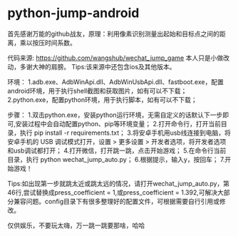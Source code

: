 # python-jump-android

首先感谢万能的github战友，原理：利用像素识别测量出起始和目标点之间的距离，乘以按压时间系数。

代码来源: https://github.com/wangshub/wechat_jump_game  本人只是小做改动，多谢大神的肩膀。
Tips:该来源中还包含ios及其他版本。

环境：
1.adb.exe、AdbWinApi.dll、AdbWinUsbApi.dll、fastboot.exe，配置android环境，用于执行shell截图和获取图片，如有可以不下载；
2.python.exe，配置python环境，用于执行脚本，如有可以不下载；

步骤：
1.双击python.exe，安装python运行环境，无需自定义的话默认下一步即可,安装过程中会自动配置python、pip等环境变量；
2.打开命令行，打开当前目录，执行 pip install -r requirements.txt；
3.将安卓手机用usb线连接到电脑，将安卓手机的 USB 调试模式打开，设置 > 更多设置 > 开发者选项，将开发者选项和usb调试都打开；
4.打开微信，打开跳一跳，点击开始游戏；
5.在命令行当前目录，执行 python wechat_jump_auto.py；
6.根据提示，输入y，按回车；
7.开始游戏！

Tips:如出现第一步就跳太近或跳太远的情况，请打开wechat_jump_auto.py，第46行,尝试替换成press_coefficient = 1,或press_coefficient = 1.392,可解决大部分兼容问题。config目录下有很多整理好的配置文件，可根据需要自行引用或修改。

仅供娱乐，不要玩太嗨，万一跳一跳要那啥，哈哈
